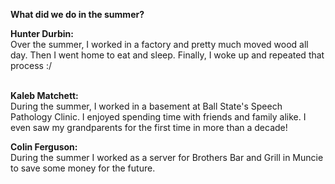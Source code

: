 <b>What did we do in the summer?</b><br>

<b>Hunter Durbin:</b><br>
Over the summer, I worked in a factory and pretty much moved wood all day. 
Then I went home to eat and sleep. 
Finally, I woke up and repeated that process :/<br><br>

<b>Kaleb Matchett:</b><br>
During the summer, I worked in a basement at Ball State's Speech Pathology Clinic.
I enjoyed spending time with friends and family alike. I even saw my grandparents
for the first time in more than a decade!

<b>Colin Ferguson:</b><br>
During the summer I worked as a server for Brothers Bar and Grill in Muncie to save some money for the future.
